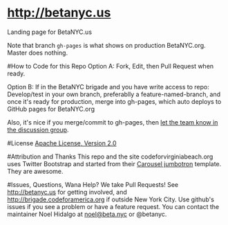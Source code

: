 http://betanyc.us
===================

Landing page for BetaNYC.us

Note that branch `gh-pages` is what shows on production BetaNYC.org. Master does nothing.

#How to Code for this Repo
Option A: Fork, Edit, then Pull Request when ready.

Option B: If in the BetaNYC brigade and you have write access to repo: Develop/test in your own branch, preferablly a feature-named-branch, and once it's ready for production, merge into gh-pages, which auto deploys to GitHub pages for BetaNYC.org

Also, it's nice if you merge/commit to gh-pages, then [let the team know in the discussion group](http://www.meetup.com/betanyc/messages/archive/). 

#License
[Apache License, Version 2.0](http://www.apache.org/licenses/LICENSE-2.0)

#Attribution and Thanks
This repo and the site codeforvirginiabeach.org uses Twitter Bootstrap and started from their [Carousel jumbotron](http://twitter.github.com/bootstrap/examples/carousel.html) template. They are awesome.

#Issues, Questions, Wana Help?
We take Pull Requests! See http://betanyc.us for getting involved, and http://brigade.codeforamerica.org if outside New York City. Use github's issues if you see a problem or have a feature request. You can contact the maintainer Noel Hidalgo at noel@beta.nyc or @betanyc.
